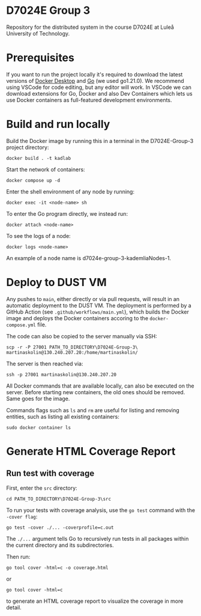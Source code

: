 # D7024E Group 3
Repository for the distributed system in the course D7024E at Luleå University of Technology.

# Prerequisites
If you want to run the project locally it's required to download the latest versions of [Docker Desktop](https://www.docker.com/products/docker-desktop/) and [Go](https://go.dev/dl/) (we used go1.21.0). We recommend using VSCode for code editing, but any editor will work. In VSCode we can download extensions for Go, Docker and also Dev Containers which lets us use Docker containers as full-featured development environments.

# Build and run locally
Build the Docker image by running this in a terminal in the D7024E-Group-3 project directory:
```
docker build . -t kadlab
```
Start the network of containers:
```
docker compose up -d   
```
Enter the shell environment of any node by running:
```
docker exec -it <node-name> sh
```
To enter the Go program directly, we instead run:
```
docker attach <node-name>
```
To see the logs of a node:
```
docker logs <node-name>
```

An example of a node name is d7024e-group-3-kademliaNodes-1.

# Deploy to DUST VM
Any pushes to `main`, either directly or via pull requests, will result in an automatic deployment to the DUST VM. The deployment is performed by a GitHub Action (see `.github/workflows/main.yml`), which builds the Docker image and deploys the Docker containers accoring to the `docker-compose.yml` file.

The code can also be copied to the server manually via SSH:
```
scp -r -P 27001 PATH_TO_DIRECTORY\D7024E-Group-3\ martinaskolin@130.240.207.20:/home/martinaskolin/
```
The server is then reached via:
```
ssh -p 27001 martinaskolin@130.240.207.20
```
All Docker commands that are available locally, can also be executed on the server. Before starting new containers, the old ones should be removed. Same goes for the image.

Commands flags such as `ls` and `rm` are useful for listing and removing entities, such as listing all existing containers:
```
sudo docker container ls
```

# Generate HTML Coverage Report

## Run test with coverage
First, enter the `src` directory:
```
cd PATH_TO_DIRECTORY\D7024E-Group-3\src
```
To run your tests with coverage analysis, use the `go test` command with the `-cover flag`:
```
go test -cover ./... -coverprofile=c.out
```
The `./...` argument tells Go to recursively run tests in all packages within the current directory and its subdirectories.

Then run:
```
go tool cover -html=c -o coverage.html
```
or
```
go tool cover -html=c
```
to generate an HTML coverage report to visualize the coverage in more detail.
